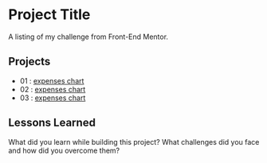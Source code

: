 
# Project Title

A listing of my challenge from Front-End Mentor.


## Projects

- 01 : [expenses chart](https://cosmic-donut-fbde9c.netlify.app/)
- 02 : [expenses chart](https://cosmic-donut-fbde9c.netlify.app/)
- 03 : [expenses chart](https://cosmic-donut-fbde9c.netlify.app/)



## Lessons Learned

What did you learn while building this project? What challenges did you face and how did you overcome them?

